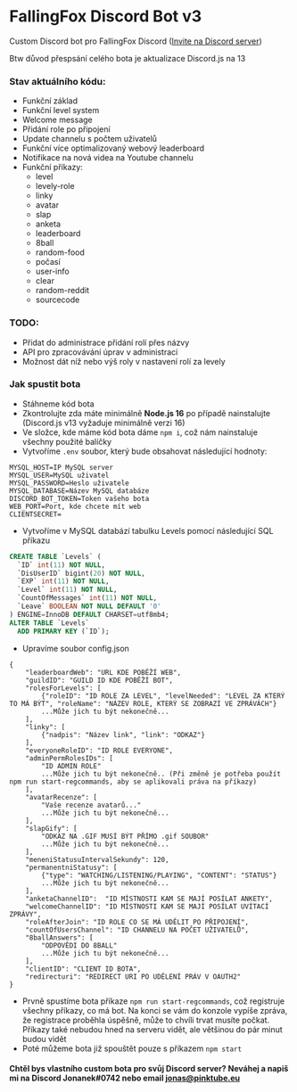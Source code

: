 # FallingFox Discord Bot v3

Custom Discord bot pro FallingFox Discord ([Invite na Discord server](https://invite.gg/fallingfox))

Btw důvod přespsání celého bota je aktualizace Discord.js na 13

### Stav aktuálního kódu:

- Funkční základ
- Funkční level system
- Welcome message
- Přidání role po připojení
- Update channelu s počtem uživatelů
- Funkční více optimalizovaný webový leaderboard
- Notifikace na nová videa na Youtube channelu
- Funkční příkazy:
  - level
  - levely-role
  - linky
  - avatar
  - slap
  - anketa
  - leaderboard
  - 8ball
  - random-food
  - počasí
  - user-info
  - clear
  - random-reddit
  - sourcecode

### TODO:

- Přidat do administrace přidání rolí přes názvy
- API pro zpracovávání úprav v administraci
- Možnost dát níž nebo výš roly v nastavení rolí za levely

### Jak spustit bota

- Stáhneme kód bota
- Zkontrolujte zda máte minimálně **Node.js 16** po případě nainstalujte (Discord.js v13 vyžaduje minimálně verzi 16)
- Ve složce, kde máme kód bota dáme `npm i`, což nám nainstaluje všechny použité balíčky
- Vytvoříme `.env` soubor, který bude obsahovat následující hodnoty:

```
MYSQL_HOST=IP MySQL server
MYSQL_USER=MySQL uživatel
MYSQL_PASSWORD=Heslo uživatele
MYSQL_DATABASE=Název MySQL databáze
DISCORD_BOT_TOKEN=Token vašeho bota
WEB_PORT=Port, kde chcete mít web
CLIENTSECRET=
```

- Vytvoříme v MySQL databází tabulku Levels pomocí následující SQL příkazu

```sql
CREATE TABLE `Levels` (
  `ID` int(11) NOT NULL,
  `DisUserID` bigint(20) NOT NULL,
  `EXP` int(11) NOT NULL,
  `Level` int(11) NOT NULL,
  `CountOfMessages` int(11) NOT NULL,
  `Leave` BOOLEAN NOT NULL DEFAULT '0'
) ENGINE=InnoDB DEFAULT CHARSET=utf8mb4;
ALTER TABLE `Levels`
  ADD PRIMARY KEY (`ID`);
```

- Upravíme soubor config.json

```
{
    "leaderboardWeb": "URL KDE POBĚŽÍ WEB",
    "guildID": "GUILD ID KDE POBĚŽÍ BOT",
    "rolesForLevels": [
        {"roleID": "ID ROLE ZA LEVEL", "levelNeeded": "LEVEL ZA KTERÝ TO MÁ BÝT", "roleName": "NÁZEV ROLE, KTERÝ SE ZOBRAZÍ VE ZPRÁVÁCH"}
        ...Může jich tu být nekonečně...
    ],
    "linky": [
        {"nadpis": "Název link", "link": "ODKAZ"}
    ],
    "everyoneRoleID": "ID ROLE EVERYONE",
    "adminPermRolesIDs": [
        "ID ADMIN ROLE"
        ...Může jich tu být nekonečně.. (Při změně je potřeba použít npm run start-regcommands, aby se aplikovali práva na příkazy)
    ],
    "avatarRecenze": [
        "Vaše recenze avatarů..."
        ...Může jich tu být nekonečně...
    ],
    "slapGify": [
        "ODKAZ NA .GIF MUSÍ BÝT PŘÍMO .gif SOUBOR"
        ...Může jich tu být nekonečně...
    ],
    "meneniStatusuIntervalSekundy": 120,
    "permanentniStatusy": [
        {"type": "WATCHING/LISTENING/PLAYING", "CONTENT": "STATUS"}
        ...Může jich tu být nekonečně...
    ],
    "anketaChannelID":  "ID MÍSTNOSTI KAM SE MAJÍ POSÍLAT ANKETY",
    "welcomeChannelID": "ID MÍSTNOSTI KAM SE MAJÍ POSÍLAT UVÍTACÍ ZPRÁVY",
    "roleAfterJoin": "ID ROLE CO SE MÁ UDĚLIT PO PŘIPOJENÍ",
    "countOfUsersChannel": "ID CHANNELU NA POČET UŽIVATELŮ",
    "8ballAnswers": [
        "ODPOVĚDI DO 8BALL"
        ...Může jich tu být nekonečně...
    ],
    "clientID": "CLIENT ID BOTA",
    "redirecturi": "REDIRECT URI PO UDĚLENÍ PRÁV V OAUTH2"
}
```

- Prvně spustíme bota příkaze `npm run start-regcommands`, což registruje všechny příkazy, co má bot. Na konci se vám do konzole vypíše zpráva, že registrace proběhla úspěšně, může to chvíli trvat musíte počkat. Příkazy také nebudou hned na serveru vidět, ale většinou do pár minut budou vidět
- Poté můžeme bota již spouštět pouze s příkazem `npm start`

#### Chtěl bys vlastního custom bota pro svůj Discord server? Neváhej a napiš mi na Discord Jonanek#0742 nebo email jonas@pinktube.eu
